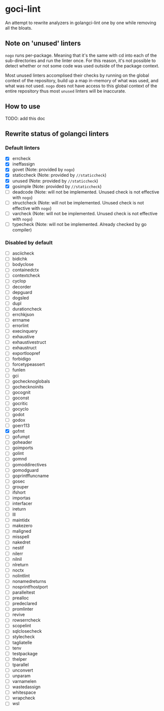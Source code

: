 # goci-lint

An attempt to rewrite analyzers in golangci-lint one by one while removing all the bloats.

## Note on 'unused' linters

`nogo` runs per-package. Meaning that it's the same with cd into each of the sub-directories and run the linter once.
For this reason, it's not possible to detect whether or not some code was used outside of the package context.

Most unused linters accomplised their checks by running on the global context of the repository, build up a map
in-memory of what was used, and what was not used.  `nogo` does not have access to this global context of the entire
repository thus most `unused` linters will be inaccurate.

## How to use

TODO: add this doc

## Rewrite status of golangci linters

### Default linters

- [X] errcheck
- [X] ineffassign
- [X] govet
      (Note: provided by `nogo`)
- [X] staticcheck
      (Note: provided by `//staticcheck`)
- [X] unused
      (Note: provided by `//staticcheck`)
- [X] gosimple
      (Note: provided by `//staticcheck`)
- [ ] deadcode
      (Note: will not be implemented. Unused check is not effective with `nogo`)
- [ ] structcheck
      (Note: will not be implemented. Unused check is not effective with `nogo`)
- [ ] varcheck
      (Note: will not be implemented. Unused check is not effective with `nogo`)
- [ ] typecheck
      (Note: will not be implemented. Already checked by go compiler)

### Disabled by default

- [ ] asciicheck
- [ ] bidichk
- [ ] bodyclose
- [ ] containedctx
- [ ] contextcheck
- [ ] cyclop
- [ ] decorder
- [ ] depguard
- [ ] dogsled
- [ ] dupl
- [ ] durationcheck
- [ ] errchkjson
- [ ] errname
- [ ] errorlint
- [ ] execinquery
- [ ] exhaustive
- [ ] exhaustivestruct
- [ ] exhaustruct
- [ ] exportloopref
- [ ] forbidigo
- [ ] forcetypeassert
- [ ] funlen
- [ ] gci
- [ ] gochecknoglobals
- [ ] gochecknoinits
- [ ] gocognit
- [ ] goconst
- [ ] gocritic
- [ ] gocyclo
- [ ] godot
- [ ] godox
- [ ] goerr113
- [X] gofmt
- [ ] gofumpt
- [ ] goheader
- [ ] goimports
- [ ] golint
- [ ] gomnd
- [ ] gomoddirectives
- [ ] gomodguard
- [ ] goprintffuncname
- [ ] gosec
- [ ] grouper
- [ ] ifshort
- [ ] importas
- [ ] interfacer
- [ ] ireturn
- [ ] lll
- [ ] maintidx
- [ ] makezero
- [ ] maligned
- [ ] misspell
- [ ] nakedret
- [ ] nestif
- [ ] nilerr
- [ ] nilnil
- [ ] nlreturn
- [ ] noctx
- [ ] nolintlint
- [ ] nonamedreturns
- [ ] nosprintfhostport
- [ ] paralleltest
- [ ] prealloc
- [ ] predeclared
- [ ] promlinter
- [ ] revive
- [ ] rowserrcheck
- [ ] scopelint
- [ ] sqlclosecheck
- [ ] stylecheck
- [ ] tagliatelle
- [ ] tenv
- [ ] testpackage
- [ ] thelper
- [ ] tparallel
- [ ] unconvert
- [ ] unparam
- [ ] varnamelen
- [ ] wastedassign
- [ ] whitespace
- [ ] wrapcheck
- [ ] wsl
